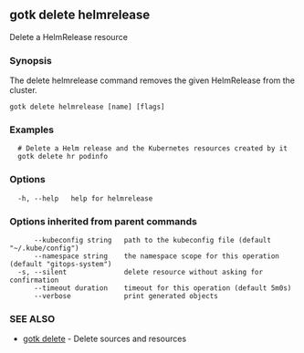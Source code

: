 ## gotk delete helmrelease

Delete a HelmRelease resource

### Synopsis

The delete helmrelease command removes the given HelmRelease from the cluster.

```
gotk delete helmrelease [name] [flags]
```

### Examples

```
  # Delete a Helm release and the Kubernetes resources created by it
  gotk delete hr podinfo

```

### Options

```
  -h, --help   help for helmrelease
```

### Options inherited from parent commands

```
      --kubeconfig string   path to the kubeconfig file (default "~/.kube/config")
      --namespace string    the namespace scope for this operation (default "gitops-system")
  -s, --silent              delete resource without asking for confirmation
      --timeout duration    timeout for this operation (default 5m0s)
      --verbose             print generated objects
```

### SEE ALSO

* [gotk delete](gotk_delete.md)	 - Delete sources and resources

